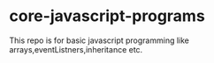 # core-javascript-programs
This repo is for basic javascript programming like arrays,eventListners,inheritance etc.

